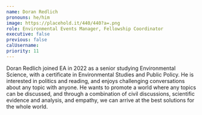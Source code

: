 ```yaml
---
name: Doran Redlich
pronouns: he/him
image: https://placehold.it/440/440?a=.png
role: Environmental Events Manager, Fellowship Coordinator
executive: false
previous: false
calUsername:
priority: 11
---
```


Doran Redlich joined EA in 2022 as a senior studying Environmental Science, with a certificate in Environmental Studies and Public Policy. He is interested in politics and reading, and enjoys challenging conversations about any topic with anyone. He wants to promote a world where any topics can be discussed, and through a combination of civil discussions, scientific evidence and analysis, and empathy, we can arrive at the best solutions for the whole world.
